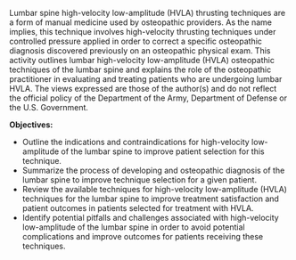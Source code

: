 Lumbar spine high-velocity low-amplitude (HVLA) thrusting techniques are a form of manual medicine used by osteopathic providers. As the name implies, this technique involves high-velocity thrusting techniques under controlled pressure applied in order to correct a specific osteopathic diagnosis discovered previously on an osteopathic physical exam. This activity outlines lumbar high-velocity low-amplitude (HVLA) osteopathic techniques of the lumbar spine and explains the role of the osteopathic practitioner in evaluating and treating patients who are undergoing lumbar HVLA. The views expressed are those of the author(s) and do not reflect the official policy of the Department of the Army, Department of Defense or the U.S. Government.

**Objectives:**
- Outline the indications and contraindications for high-velocity low-amplitude of the lumbar spine to improve patient selection for this technique.
- Summarize the process of developing and osteopathic diagnosis of the lumbar spine to improve technique selection for a given patient.
- Review the available techniques for high-velocity low-amplitude (HVLA) techniques for the lumbar spine to improve treatment satisfaction and patient outcomes in patients selected for treatment with HVLA.
- Identify potential pitfalls and challenges associated with high-velocity low-amplitude of the lumbar spine in order to avoid potential complications and improve outcomes for patients receiving these techniques.